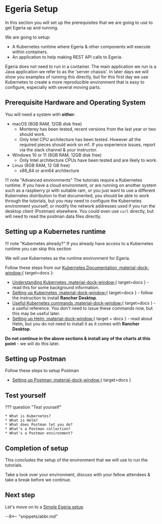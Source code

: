 <!-- SPDX-License-Identifier: CC-BY-4.0 -->
<!-- Copyright Contributors to the ODPi Egeria project 2022. -->

# Egeria Setup


In this section you will set up the prerequisites that we are going to use to get
Egeria up and running.

We are going to setup:

  * A Kubernetes runtime where Egeria & other components will execute within containers.
  * An application to help making REST API calls to Egeria.

Egeria does not need to run in a container. The main application we run is a Java application we refer to as the 'server chassis'. In later days we will show you examples of running this directly, but for this first day we use Kubernetes to create a more reproducible environment that is easy to configure, especially with several moving parts.

## Prerequisite Hardware and Operating System

You will need a system with **either**:

  * macOS (8GB RAM, 12GB disk free)
    - Monterey has been tested, recent versions from the last year or two should work.
    - Only Intel CPU architecture has been tested. However all the required pieces should work on m1. If you experience issues, report via the slack channel & your instructor.
  * Windows 10 or 11 (8GB RAM, 12GB disk free)
    - Only Intel architecture CPUs have been tested and are likely to work.
  * Linux (8GB RAM, 12 GB free)
    - x86_64 or arm64 architecture

!!! note "Advanced environments"
    The tutorials require a Kubernetes runtime. If you have a cloud environment, or are running on another system such as a raspberry pi with suitable ram, or you
    just want to use a different Kubernetes distribution to that documented, you
    should be able to work through the tutorials, but you may need to configure the Kubernetes environment yourself, or modify the network addresses used 
    if you run the desktop client (Postman) elsewhere. You could even use `curl` directly, but will need to read the postman data files directly.


## Setting up a Kubernetes runtime

!!! note "Kubernetes already?"
    If you already have access to a Kubernetes runtime you can skip this section

We will use Kubernetes as the runtime environment for Egeria.

Follow these steps from our [Kubernetes Documentation :material-dock-window:](/guides/operations/kubernetes){ target=docs }:

  * [Understanding Kubernetes :material-dock-window:](/guides/operations/kubernetes/k8s){ target=docs } - read this for some background information.
  * [Setting up Kubernetes :material-dock-window:](/guides/operations/kubernetes/k8s-install){ target=docs } - follow the instruction to install **Rancher Desktop**.
  * [Useful Kubernetes commands :material-dock-window:](/guides/operations/kubernetes/k8s-install/){ target=docs } - a useful reference. You don't need to issue these commands now, but this may be useful later.
  * [Setting up Helm :material-dock-window:](/guides/operations/kubernetes/helm){ target = docs } - read about Helm, but you do not need to install it as it comes with **Rancher Desktop**.

**Do not continue in the above sections & install any of the charts at this point** - we will do this later.

## Setting up Postman

Follow these steps to setup Postman

  * [Setting up Postman :material-dock-window:](/education/tutorials/postman-tutorial/overview){ target=docs }

## Test yourself

??? question "Test yourself"

    * What is Kubernetes?
    * What is Helm?
    * What does Postman let you do?
    * What's a Postman collection?
    * What's a Postman environment?
  

## Completion of setup

This concludes the setup of the environment that we will use to run the tutorials.

Take a look over your environment, discuss with your fellow attendees & take a break before we continue.


## Next step

Let's move on to a [Simple Egeria setup](/education/egeria-dojo/running-egeria/simple-install)

--8<-- "snippets/abbr.md"
